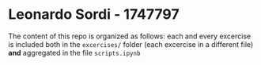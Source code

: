 # Leonardo Sordi - 1747797
The content of this repo is organized as follows: each and every excercise is included both in the `excercises/` folder (each excercise in a different file) **and** aggregated in the file `scripts.ipynb`